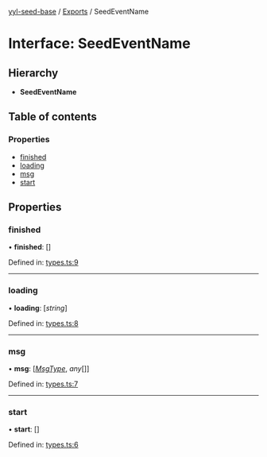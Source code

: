 [yyl-seed-base](../README.md) / [Exports](../modules.md) / SeedEventName

# Interface: SeedEventName

## Hierarchy

* **SeedEventName**

## Table of contents

### Properties

- [finished](seedeventname.md#finished)
- [loading](seedeventname.md#loading)
- [msg](seedeventname.md#msg)
- [start](seedeventname.md#start)

## Properties

### finished

• **finished**: []

Defined in: [types.ts:9](https://github.com/jackness1208/yyl-seed-base/blob/a413c63/src/types.ts#L9)

___

### loading

• **loading**: [*string*]

Defined in: [types.ts:8](https://github.com/jackness1208/yyl-seed-base/blob/a413c63/src/types.ts#L8)

___

### msg

• **msg**: [[*MsgType*](../modules.md#msgtype), *any*[]]

Defined in: [types.ts:7](https://github.com/jackness1208/yyl-seed-base/blob/a413c63/src/types.ts#L7)

___

### start

• **start**: []

Defined in: [types.ts:6](https://github.com/jackness1208/yyl-seed-base/blob/a413c63/src/types.ts#L6)
